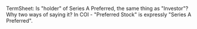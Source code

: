 
TermSheet: Is "holder" of Series A Preferred, the same thing as "Investor"?  Why two ways of saying it?  In COI - "Preferred Stock" is expressly "Series A Preferred".


